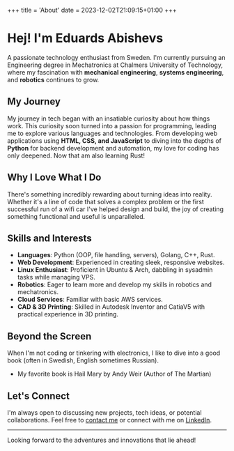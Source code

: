 +++
title = 'About'
date = 2023-12-02T21:09:15+01:00
+++

# Hej! I'm Eduards Abishevs

A passionate technology enthusiast from Sweden. I'm currently pursuing an Engineering degree in Mechatronics at Chalmers University of Technology, where my fascination with **mechanical engineering**, **systems engineering**, and **robotics** continues to grow.

## My Journey

My journey in tech began with an insatiable curiosity about how things work. This curiosity soon turned into a passion for programming, leading me to explore various languages and technologies. From developing web applications using **HTML, CSS, and JavaScript** to diving into the depths of **Python** for backend development and automation, my love for coding has only deepened. Now that am also learning Rust!

## Why I Love What I Do

There's something incredibly rewarding about turning ideas into reality. Whether it's a line of code that solves a complex problem or the first successful run of a wifi car I've helped design and build, the joy of creating something functional and useful is unparalleled.

## Skills and Interests

- **Languages**: Python (OOP, file handling, servers), Golang, C++, Rust.
- **Web Development**: Experienced in creating sleek, responsive websites.
- **Linux Enthusiast**: Proficient in Ubuntu & Arch, dabbling in sysadmin tasks while managing VPS.
- **Robotics**: Eager to learn more and develop my skills in robotics and mechatronics.
- **Cloud Services**: Familiar with basic AWS services.
- **CAD & 3D Printing**: Skilled in Autodesk Inventor and CatiaV5 with practical experience in 3D printing.

## Beyond the Screen

When I'm not coding or tinkering with electronics, I like  to dive into a good book (often in Swedish, English sometimes Russian).

- My favorite book is Hail Mary by Andy Weir (Author of The Martian)

## Let's Connect

I'm always open to discussing new projects, tech ideas, or potential collaborations. Feel free to [contact me](/contact) or connect with me on [LinkedIn](https://www.linkedin.com/in/eduards-abishevs-b5b584202/).

---

Looking forward to the adventures and innovations that lie ahead!

